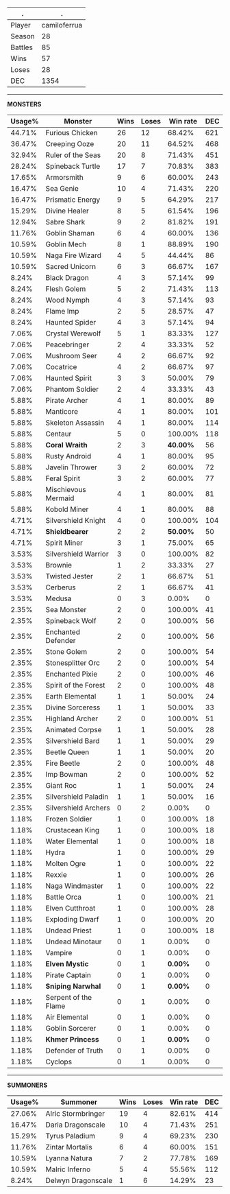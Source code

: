 .|.
|-|-
Player|camiloferrua
Season|28
Battles|85
Wins|57
Loses|28
DEC|1354

---
**MONSTERS**

Usage%|Monster|Wins|Loses|Win rate|DEC|
-|-|-|-|-|-|
44.71%|Furious Chicken|26|12|68.42%|621|
36.47%|Creeping Ooze|20|11|64.52%|468|
32.94%|Ruler of the Seas|20|8|71.43%|451|
28.24%|Spineback Turtle|17|7|70.83%|383|
17.65%|Armorsmith|9|6|60.00%|243|
16.47%|Sea Genie|10|4|71.43%|220|
16.47%|Prismatic Energy|9|5|64.29%|217|
15.29%|Divine Healer|8|5|61.54%|196|
12.94%|Sabre Shark|9|2|81.82%|191|
11.76%|Goblin Shaman|6|4|60.00%|136|
10.59%|Goblin Mech|8|1|88.89%|190|
10.59%|Naga Fire Wizard|4|5|44.44%|86|
10.59%|Sacred Unicorn|6|3|66.67%|167|
8.24%|Black Dragon|4|3|57.14%|99|
8.24%|Flesh Golem|5|2|71.43%|113|
8.24%|Wood Nymph|4|3|57.14%|93|
8.24%|Flame Imp|2|5|28.57%|47|
8.24%|Haunted Spider|4|3|57.14%|94|
7.06%|Crystal Werewolf|5|1|83.33%|127|
7.06%|Peacebringer|2|4|33.33%|52|
7.06%|Mushroom Seer|4|2|66.67%|92|
7.06%|Cocatrice|4|2|66.67%|97|
7.06%|Haunted Spirit|3|3|50.00%|79|
7.06%|Phantom Soldier|2|4|33.33%|43|
5.88%|Pirate Archer|4|1|80.00%|89|
5.88%|Manticore|4|1|80.00%|101|
5.88%|Skeleton Assassin|4|1|80.00%|114|
5.88%|Centaur|5|0|100.00%|118|
5.88%|**Coral Wraith**|2|3|**40.00%**|56|
5.88%|Rusty Android|4|1|80.00%|95|
5.88%|Javelin Thrower|3|2|60.00%|72|
5.88%|Feral Spirit|3|2|60.00%|77|
5.88%|Mischievous Mermaid|4|1|80.00%|81|
5.88%|Kobold Miner|4|1|80.00%|88|
4.71%|Silvershield Knight|4|0|100.00%|104|
4.71%|**Shieldbearer**|2|2|**50.00%**|50|
4.71%|Spirit Miner|3|1|75.00%|65|
3.53%|Silvershield Warrior|3|0|100.00%|82|
3.53%|Brownie|1|2|33.33%|27|
3.53%|Twisted Jester|2|1|66.67%|51|
3.53%|Cerberus|2|1|66.67%|41|
3.53%|Medusa|0|3|0.00%|0|
2.35%|Sea Monster|2|0|100.00%|41|
2.35%|Spineback Wolf|2|0|100.00%|56|
2.35%|Enchanted Defender|2|0|100.00%|56|
2.35%|Stone Golem|2|0|100.00%|54|
2.35%|Stonesplitter Orc|2|0|100.00%|54|
2.35%|Enchanted Pixie|2|0|100.00%|46|
2.35%|Spirit of the Forest|2|0|100.00%|48|
2.35%|Earth Elemental|1|1|50.00%|24|
2.35%|Divine Sorceress|1|1|50.00%|33|
2.35%|Highland Archer|2|0|100.00%|51|
2.35%|Animated Corpse|1|1|50.00%|28|
2.35%|Silvershield Bard|1|1|50.00%|29|
2.35%|Beetle Queen|1|1|50.00%|20|
2.35%|Fire Beetle|2|0|100.00%|48|
2.35%|Imp Bowman|2|0|100.00%|52|
2.35%|Giant Roc|1|1|50.00%|24|
2.35%|Silvershield Paladin|1|1|50.00%|16|
2.35%|Silvershield Archers|0|2|0.00%|0|
1.18%|Frozen Soldier|1|0|100.00%|18|
1.18%|Crustacean King|1|0|100.00%|18|
1.18%|Water Elemental|1|0|100.00%|18|
1.18%|Hydra|1|0|100.00%|29|
1.18%|Molten Ogre|1|0|100.00%|22|
1.18%|Rexxie|1|0|100.00%|26|
1.18%|Naga Windmaster|1|0|100.00%|22|
1.18%|Battle Orca|1|0|100.00%|21|
1.18%|Elven Cutthroat|1|0|100.00%|28|
1.18%|Exploding Dwarf|1|0|100.00%|20|
1.18%|Undead Priest|1|0|100.00%|18|
1.18%|Undead Minotaur|0|1|0.00%|0|
1.18%|Vampire|0|1|0.00%|0|
1.18%|**Elven Mystic**|0|1|**0.00%**|0|
1.18%|Pirate Captain|0|1|0.00%|0|
1.18%|**Sniping Narwhal**|0|1|**0.00%**|0|
1.18%|Serpent of the Flame|0|1|0.00%|0|
1.18%|Air Elemental|0|1|0.00%|0|
1.18%|Goblin Sorcerer|0|1|0.00%|0|
1.18%|**Khmer Princess**|0|1|**0.00%**|0|
1.18%|Defender of Truth|0|1|0.00%|0|
1.18%|Cyclops|0|1|0.00%|0|

---
**SUMMONERS**

Usage%|Summoner|Wins|Loses|Win rate|DEC|
-|-|-|-|-|-|
27.06%|Alric Stormbringer|19|4|82.61%|414|
16.47%|Daria Dragonscale|10|4|71.43%|251|
15.29%|Tyrus Paladium|9|4|69.23%|230|
11.76%|Zintar Mortalis|6|4|60.00%|151|
10.59%|Lyanna Natura|7|2|77.78%|169|
10.59%|Malric Inferno|5|4|55.56%|112|
8.24%|Delwyn Dragonscale|1|6|14.29%|23|
